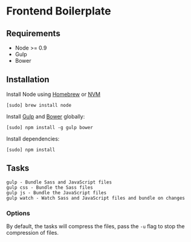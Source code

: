 # Frontend Boilerplate

## Requirements
* Node >= 0.9
* Gulp
* Bower

## Installation

Install Node using [Homebrew](http://brew.sh) or [NVM](https://github.com/creationix/nvm)

	[sudo] brew install node

Install [Gulp](http://gulpjs.com) and [Bower](http://bower.io) globally:

	[sudo] npm install -g gulp bower

Install dependencies:

	[sudo] npm install

## Tasks

	gulp - Bundle Sass and JavaScript files
	gulp css - Bundle the Sass files
	gulp js - Bundle the JavaScript files
	gulp watch - Watch Sass and JavaScript files and bundle on changes

### Options

By default, the tasks will compress the files, pass the `-u` flag to stop the compression of files.
